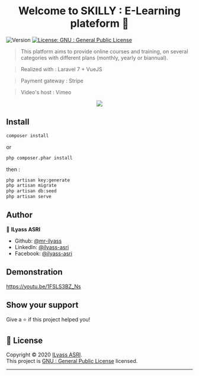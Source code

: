 <h1 align="center">Welcome to SKILLY : E-Learning plateform 👋</h1>
<p>
  <img alt="Version" src="https://img.shields.io/badge/version-1.0-blue.svg?cacheSeconds=2592000" />
  <a href="https://www.gnu.org/licenses/gpl-3.0.fr.html" target="_blank">
    <img alt="License: GNU : General Public License" src="https://img.shields.io/badge/License-GNU : General Public License-yellow.svg" />
  </a>
</p>

> This platform aims to provide online courses and training, on several categories with different plans (monthly, yearly or biannual).

> Realized with   : Laravel 7 + VueJS

> Payment gateway : Stripe

> Video's host    : Vimeo

<div style="text-align:center"><img src="https://user-images.githubusercontent.com/46675705/96336744-f0161b80-1079-11eb-81c7-eeb58a6c90ca.png" /></div>


## Install

```sh
composer install
```
or

```sh
php composer.phar install
```
then :

```sh
php artisan key:generate
php artisan migrate
php artisan db:seed
php artisan serve
```

## Author

👤 **ILyass ASRI**

* Github: [@mr-ilyass](https://github.com/mr-ilyass)
* LinkedIn: [@ilyass-asri](https://linkedin.com/in/ilyass-asri)
* Facebook: [@ilyass-asri](https://www.facebook.com/asr.ilyass)

## Demonstration

https://youtu.be/1FSLS3BZ_Ns



## Show your support

Give a ⭐️ if this project helped you!

## 📝 License

Copyright © 2020 [ILyass ASRI](https://github.com/mr-ilyass).<br />
This project is [GNU : General Public License](https://www.gnu.org/licenses/gpl-3.0.fr.html) licensed.

***
